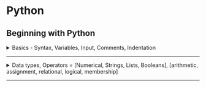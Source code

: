 # Python

## Beginning with Python

<details> <summary> Basics - Syntax, Variables, Input, Comments, Indentation </summary>

### Introduction

  1. Installation

  2. Interpreter

  3. Shell

  4. Writing script
      - a python file is called a module
      - a module that can be run is called a script

  5. Creating a script
  
  6. Running a script
      - `python scriptname.py`

### Types And Syntax

  1. Command Line Arguments:
      - `import sys`
      - use args through `sys.argv[index]`

  2. Types:
      - *Python is a dynamically typed language*.
      - type of a value is decided on run time.
      - type() function returns the type of the value passed.
          - `type(value)`
          - returns `<class type>`
      - **type conversion** <a name = "type-conversion"></a>
          - you can convert one type to another if they are compatible
          - `int("100")` = 100
          - `string(100)` = "100"
          - `float(199)` = 199.0
          - `int(float("3.3"))` = `int(3.3)` = 3
          - *Python is a strongly typed language*
              - means you can not add a string to integer all types have their certain predefined function.
              - `1 + " = One"` will give you *value error*.

### Variables

  0. stores address of values in memory, prevents repetition

  1. Assigning - `number = 8`

  2. usage - `print(number)`

  3. Cannot use a variable before assigning
      - Error: \<variable> is not defined
      - `del number` - for unbinding(deleting) a variable from its value

  4. A namespace is a mapping of names/variables to their values
  
  5. variables in python are like labels. You can label any type with any label at any time.
     
- `x = 8` ... `x = "str"` is OK
      
  6. In python variables are not deeply linked mean

      ```python
            x = 1
            y = x
            x = 2
            print(x, y)  # will print 2 1
      ```

      ![illustration of variables in memory](./pythonref.assets/mNqKMXUXRYuOmvgdSr4Z)

  7. Mupltiple assignment:
      - `a, b, c = 1, 2, 3` will assign a = 1, b = 2, c = 3
          - errors:
              - `a, b = 1, 2` - not enough values to unpack
              - `a, b, c = 1, 2, 3, 4` - too many values to unpack
      - notice the comma between vars and values

  8. **identifier Naming Rules:**
      - An identifier can consist of upper and lowercase letters of the alphabet, underscores, unicode identifiers, and digits 0 to 9.

      - An identifier cannot begin with a digit; for example, 7x is an invalid variable name.

      - No other characters can be in identifiers. This means spaces or any other symbols. Spaces most notably occur in module names as some operating systems will permit filenames with spaces. This should be avoided.

      - A Python keyword cannot be used in an identifier name, for example, import, if, for, and lambda.
        - you can use help() to get help for something in Python
        - to view all keyword help('keywords')

      - identifier are case sensitive

  9. **identifier naming convension:**
      - for consistent code and readabilty, depends on programmer to follow or not

      - prefer sanke_case over camelCase and PascalCase

      - write constant in UPPER_CASE to remind they should not change

      - Avoid lower case l or uppercase O as single character variable names, as in some fonts, these letters can be mistaken for 1 and 0, respectively, making the code harder to read.

### User Input

  1. Use input() function to take input from Command line interface.
      - execution of program pauses untill user press enter
      - `message = input()`

  2. for providing cue - `input("Enter: ")`

  3. The values returned by the input function are always strings.
      - to use other type, do [casting](#type-conversion).

### Comments

  1. Notes for the programmer.

  2. prefer to explain *why* over *how*.
  
  3. code should be self explainotary, identifier should be named in way that there is no confusion on *what it is or what it do*.

  4. **Comments in Python**

      - docstring
          - A docstring is a Documentation string is a literal string used as a python comment.
          - wrapped in """ or \`\`\`
          - Docstrings are often used to document modules, functions, and class definitions.
          - should be put at Beginning of file

          ```python
          """
          This script can be called with two integer arguments to return their sum
          """
          import sys
          num_1  = int(sys.argv[1])
          num_2  = int(sys.argv[2])
          print(num_1, "+", num_2, "=", num_1 + num_2)
          ```

          - **use to write multi-line comment**
      - block
          - starts with #, comes in line before the statement it annotes

            ```python
            # increament counter
            counter = counter + 1
            ```

      - inline
          - starts with #, placed on the same line as the statement it annotes
          - `age = input("Age: ") # to avoid doing it later`

### Indentation

  1. A block is a group of statements that are meant to be executed together

  2. Blocks allow a set of statements to be executed as though they were a single statement.

  3. **In Python, statement are *grouped* using whitespaces**, that is, blocks are indented within other blocks instead of using curly braces as in some other languages like C/C++, Java.

  4. **Whitespace** : Whitespace is any character in a piece of text that occupies space but doesn't correspond to a visible marking.
  
  5. Example:

      ```python
      if True:
          # execute this block of statements
          print("Block 1")
      else:
          # execute other block of statements
          print("Block 2")
      ```

  6. **Notice:** Parent statement of a block, that is, the statement that comes just before indentation is suffixed with a **colon :**.
  
  7. Number of spaces in indentation does not matter unless it is consistent throughout the code, but the standard is *four spaces*.
     
      - `IndentationError: unindent does not match any outer indentation level`

</details>

---

<details> <summary> Data types, Operators = [Numerical, Strings, Lists, Booleans], [arithmetic, assignment, relational, logical, membership]</summary>

### Data Types in Python

  1. Data types classify data, **define different operations** that can be performed on the data and **how the data is stored** and the **meaning of the data**.

  2. **Types of data**
      1. **_Numerical Data_**  (Immutable)

          1. Integers 
              - Whole Numbers (positive or negative)
          - have unlimited precision unlike C/C++, Java. (Limited only by available memory).

              ```python
              large_integer = 34567898327463893216847532149022563647754228543901666214555336432788998
              print(large_integer)
              ```
              
          2. Floating Point Numbers
              - A number with decimal point(all real numbers).
              - `type(3.333)` = float
              - `float(3)` = 3.0 [int to float]
              - floating point number have limited precision, so if you do
              `0.1 + 0.2` it will show
          `0.300000000004`.
          
          3. Other Number Systems
              - Binary: to write binary  number in python prefix it with 0b.
              - Hexadecimal: to write hexadecimal number in python prefix it with 0x
              - Octal - prefix with 0o
              (In C/C++, Java we just prefix it with 0).
          - **To convert between number system** use bin(), hex(), oct() functions.
          
- Python also supports complex number
          
2. [**Strings**](#Strings) (Immutable)
   
      3. **[Lists](#lists-basics)**
      
      4. **[Booleans](#booleans)**

### Operators

1. **Arithmetic operator**

    1. Arithmetic operators are mathematical functions that take numerical values and perform calculations on them.

    2. ![All arithmetic operator in python](./pythonref.assets/k7Ctzmr2Re6PYoMWpbKt)

    3. You can apply these operators on any number system operands.

    4. Unlike C/C++ and Java, division in Python will always yield a floating point number regardless of data type.

    5. Example

        ```python
        13 / 2 == 6.5 # notice full division
        12 / 3 == 4.0 # not 4(int) but 4.0 (float)
        5 % 2 == 1
        13 // 2 == 6 # notice result is int
        5 ** 3 == 125
        ```

2. **Assignment Operator**

    1. *=* is used an assignment operator to assign a value to a variable.

    2. These are *shorthand* versions of assignment operator -

        ![Shorthand operators table](./pythonref.assets/m7DgCqLZRnm7N51fMYDZ)

    3. Arithmetic operators in Python follow the standard order of operations in mathematics: PEMDAS.
    
3. **[Comparison operators](#comparison-operators)**

4. [Logical Operators](#logical-operators)

5. [Membership operators](#membership-operators)


### Strings

 1. Strings are a sequence of character.

    `s = "String"`

 2. Can be enclosed in either single (' ') or double (" ")  quotes. (In C/C++, Java strings must be in double quotes " ", and single characters in single quotes ' ').

    `s = "string" is same as s = 'string'`

 3. A double quoted string can contain single quote and vice versa.

    `s = "this 'is' a string" and s1 = 'this is "a" string'`

 4. For creating multiline string - enclose your string in ``` or """.

    ```python
    multiline = """A Multiline
    				string"""
    ```

5. **\* on strings**: will repeat the string that many times.

   `"Hi!" * 3 # this is equal to Hi!Hi!Hi!`

6. **\+ operator on string** : will concatenate strings without adding spaces in between.

   `"I " + "Love " + "Python" == "I Love Python"

7. *Python strings are **immutable***: This means that once they are assigned to a variable, their value cannot be changed.

   - No operation string will change it unless you reassign the variable.

     ```python
     string = "Hello"
     print(string) # Hello	| 	Initially
     print(string * 2) # HelloHello	| Operation
     print(string) # Hello	| No Change
     string = "Bye"	# | No Change But Reassigned 
     print(string) # Bye
     
     #string immutability
     string[0] = 'R' # error : 'str' object does not support item assignment
     ```

8. Python **strings are indexed** starting with 0

   - ![Indexing photo](./pythonref.assets/IqcyB8ULQTVq4I1h6WnB)	

   - to get a character from string - use []

     `print(string[0]) # P`

     - If we try to get a character from an index that doesn't exist, Python will raise an **IndexError**.

       ```python
       s = "foobar"
       print(s[100]) # IndexError: string index out of range
       print(s[1]) # o
       "012345"[5] # 5
       ```

 9. **Slicing strings**: to get a substring from a string

    - format: `string[start_index : end_index]`

    - The substring returned will not contain the character at last index but all the character upto the last index.

    - Python allows you to *omit the start or end index*

      ```python
      string = "foobarbaz"
      print(string[0 : 3]) # foo
      print(string[-3 : -1]) # ba
      print(string[2:]) # obarbaz	# start to last char
      print(string[:3]) # foo
      print(-n:m) # n and m are any index will return '' and viceversa
      print(:30) #foobarbaz
      print(30:30) # ""
      ```

 10. **Length** of a String: Number of characters inside it.

     - to calculate length of string use built-in len() function

       `len("String") # gives 6`

     - len("") # empty string gives 0

 11. String Formatting - to build new string using existing values.

     - **String Interpolation** :
     
       - String interpolation is the process of evaluating a string that has placeholders. 
     
       - These placeholders can hold expressions that yield a value, which is then placed inside the string. 
     
       - Special kinds of strings, known as **f-strings** (**formatted strings**), are used during string interpolation.
     
       - These strings are prefixed with an `f` to denote how they're meant to be interpreted
     
         ```python
         value = 3
         string = f"value is {value} and value times 2 is {value * 2}"
         # notice the curly brace used for inserting varibles and expressions
         # {} cannot be empty
         ```
     
       - *If you omit the `f` prefix, the string will be interpreted literally, as-is.*
     
       - **This should be the de facto way to format strings when using Python 3.6+.**
     
     - **The str.format() Method**
     
       - The `format()` method can be found on every string instance. 
     
       - It allows you to insert different values in positions within the string
     
       - you can't put expressions into the placeholders.
     
         ```python
         var = "Var"
         string = "{} is var".format(var)
         print(string)
         str = "{} is {}"
         dog = "Dog"
         animal = "Animal"
         str.format(dog, animal)
         ```
     
 12. String Methods

      1. **str.capitalize()** : returns *copy* str with 1st letter capitalized and rest in lowercase

      2. **str.lower()** : returns *copy* of str with all characters in lowecase.

      3. **str.upper()** : returns copy of the string with all characters in uppercase.

      4. **str.startswith(prefixStr)** : return bool by checking if a string starts with a given prefix.

      5.  **str.endswith(suffixStr)** :returns bool by  checking if a string ends with the given suffix.

      6. **str.strip()** : The `str.strip()` method returns a copy of the string with the leading and trailing characters removed. 

         - The method also takes an argument that is a string, specifying the set of characters to be removed. 
         - This method is also case-sensitive. 
         - If no arguments are passed to it, it removes all of the trailing and leading whitespaces.
           - This can be useful when sanitizing data:

         ```python
         str = "123DATA321"
         str.strip("123")	# DATA
         str.strip("DATA")	# 123DATA321 Why? because no D,A,T on the ends
         str.strip("1")	# 23DATA32
         str = "1DATA2"	
         str.strip("1")	# DATA2
         str.strip('2')	# 1DATA
         str.strip('A2')	# 1DAT
         str = "    AAAA    "	
         str.strip()		# AAAA
         ```

      7. **str.replace()** : The `str.replace()` method takes two substrings as arguments (old and new), then returns a copy of the string with **all of the occurrences** of the old substring replaced with the new one. 

         - Note that the method is case-sensitive

           ```python
           str = "OneTwoThree"
           str.replace("Two", "2") # One2Three
           str.replace("Three", "Tree") # OneTwoTree
           ```

      8. str.count(substr) : to count the number occurance in the string of sub string.

      9. _**You don't have to remember any method, because you can always look them up in the documentation.**_

         - to see documentation in the interpreter do - `help(str)`. make sure that str is not a variable assigned at the time of doing this otherwise the interpreter will interpret 'str' as a variable instead of the in-built class 'str'.

      10. [Read through the Python documentation for more information on string methods.](https://docs.python.org/2.4/lib/string-methods.html)

### Lists (Basics)

 1. Lists are the closest form of arrays in Python.

 2. List are aggregate data type, meaning that they are composed of other data types.

 3. Values in list are indexed from 0.

 4. Lists have a length property (len() function) and a count of objects inside it.

 5. List in python are heterogeneous, so they can hold values of different data types. In contrast to arrays in other languages like C/C++, Java where arrays only hold one data type elements.

 6. Lists are **mutable**, you can change the values inside of them, add elements and remove them.

 7. **List can contain other list inside them**.

 8. Lists are made with comma-separated elements enclosed in square brackets.

    ```python
    digits = [0, 1, 2, 3, 4, 5, 6, 7, 8, 9]
    letters = ['a', 'b', 'c', 'd']
    mixed = [0, 'a', 1, 'b', 2, 'c']
    biglist = ['a', 'b', [0, 1, 2]]
    bigbiglist = ["String", biglist]
    len(bigbiglist) # return number of elements in the list - 2 in this case
    ```

9. **Indexing in list**

   - Indexing starts with 0.
   - Index can also be negative meaning get the element from the end of the list

   ```python
   digits = [0, 1, 2, 3, 4, 5, 6, 7, 8, 9]
   digits[0] # 0
   digits[5] # 5
   digits[-5] # 5
   digits[4] # 4
   digits[-4] # 6
   ```

10. **Slicing in list**

    - You can slice a list that is get a sub list from the list using - `list[start_index : end_index]`, end_index element is not included in the sub list.
    - **The original list remains unchanged by slicing operation**.

    ```python
    digits = [0, 1, 2, 3, 4, 5, 6, 7, 8, 9]
    few_digits = digits[2 : 5]
    print(few_digits) # [2, 3, 4]
    print(digits) # [0, 1, 2, 3, 4, 5, 6, 7, 8, 9]
    print(digits[4: ]) # [4, 5, 6, 7, 8, 9]
    print(digits[ : 4]) # [0, 1, 2, 3]
    ```

11. **Adding two lists**

    - You can add two lists together by using the `+` operator. The elements of all of the lists being concatenated are brought together inside one list.
      - Elements will be repeated.

    ```python
    list1 = [0, 'a', "string"]
    list2 = ["string", 1, 'b']
    list3 = list1 + list2
    print(list3) # [0, 'a', 'string', 'string', 1, 'b']
    list4 = list1 + list2 + list3
    print(list4) # [0, 'a', "string", "string", 1, 'b', 0, 'a', 'string', 'string', 1, 'b']
    ```

12. **Changing Values in a list** 

    - As lists are mutable, there content can be changed.

    - You can change value through its index like `digits[5] = 10`.

    - You can also use list.append() function to insert a value at the end of a list.

      `digits.append(11)`

    - You can also assign slices of a list, this **replaces ** the target slice with whatever you assign, regardless of the initial size of the list.

      `digits[2 : 8] = ["deleted"]` 	# [0, 1, 'deleted', 8, 9]

    - **An important thing to note is that when you assign a list, it points it to an object in the memory. If you assign another variable to the variable that references that list, the new variable also references that same list object in the memory. Any changes made using either reference will always change the same list object in the memory.**

    ```python
    list1 = [0, 1, 2, 3, 4, 5] # list 1 points to an object in memory that is this list [0, 1, 2, 3, 4, 5]
    list2 = list1 # list2 will also points to the same object
    list2[0] = 100 # this is equavalent to list1[0] = 100
    				# as both point to the same list in memory
    print(list1, list2) # both will change
    ```

 13. **More about list is discussed latter in the reference.**

### Booleans

 1. Boolean data types are values that can only be one of two values, `True` or `False`

 2. Boolean data type has `bool` operator.

    ```python
    print(True) # True
    print(False) # False
    print(10 < 1000) # True
    print(10 % 10 == 1) # False
    print(type(True)) # <class 'bool'>
    ```

3. Boolean values are largely associated with [control statements](#control-structures).

4. #### Comparison Operators 

   - Also called **relational operator.**

   - Comparison operators compare the values of objects or the objects, identities themselves. The objects don't need to be of the same type.

   ![List of comparison operator](pythonref.assets/noVRrNeXTWGIIvwqIvcO)

   ```python
   print(10 < 11) # True
   print(len("Open") >= 5) # False
   print(len(["One Element"]) > 2) # False
   print("Foobar" == "Foobar") # True
   a = 1
   b = a
   print(a is b) # True
   c = 2
   print(a is c) # False
   c = 1
   print(a is c) # True
   print(a is not None) # True
   print(a is None) # False
   
   list1 = [1,2,3]
   list2 = list1
   list1 is list2 # True
   list3 = [1, 2, 3]
   list3 is list1 # False as both are at different address in memory
   ```

   - `is` is true when both operands reference the same object in the memory.

   - `None` is Python equivalent of `null` means it points to nothing in memory.

   - ** To get the address in memory of object use `id()` function.

   - #### A Question about `is` operator?

     Why id's for int, string are same and not for list?

     ```python
     # Why this behaviour:
     a = 10
     b = 10
     print(f"id(a)={id(a)} & id(b)={id(b)} : {a is b}")
     # this prints - True with same id
     # On the other hand with lists
     l1 = [1,2,3]
     l2 = [1,2,3]
     print(f"id(l1)={id(l1)} & id(l2)={id(l2)} : {l1 is l2}")
     # this prints - False with different ids
     ```

     #### Answer

     ```py
     Sometimes (and by design it's an implementation detail) Python caches certain values for reuse.
     
     In particular it can only safely cache immutable types like strings and integers. Since list1 and list2 are mutable, it would be problematic for them to refer to the same object internally as mutations of one would then be reflected in the other.
     ```

     - Read [is operator behaviour with bigger ints](https://stackoverflow.com/a/28864111/6008082).

     - **Do not use `is` to compare integers.**

     - [Comparisons to singletons like None should always be done with `is` or `is not`, never the equality operators.](python.org/dev/peps/pep-0008/#programming-recommendations)

     - You can check types using is - `type(1) is int`returns true

       ```python
       a = 256
       b = 256
       a is b # True
       a = 257
       b = 257
       a is b # False
       numbers outside [-5, 256] are not cached.
       ```

 5. #### Logical Operators

    - Logical operator combine Boolean expressions.

      ![List of logical operator](pythonref.assets/M51ImwheQierlqLiifX3)

    - `and` is a **short-circuit operator**, in that it only evaluates the second argument if the first one is `True`. `or` is also a short-circuit operator, in that it will only evaluate the second argument if the first one is `False`.

      ```python
      print(not False) # True
      print(True or False) # True
      print(True and False) # False
      
      fruits = ["banana", "mangoes", "apples"]
      wants_fruits = True
      print(len(fruits) > 0 and wants_fruits) # True
      ```

 6. #### Membership Operators

    - The operators `in` and `not in` test for membership.

    - All sequences (for example, lists and strings), support this operator. 

      - For lists, these operators go through each element to see whether the element being searched for is within the list. 
      - For strings, the operators check whether the substring can be found within the string. 

    - The return values for these operators are `True` or `False`.

      ```python
      numbers = [0,1,2,3,4,5,6]
      print(3 in numbers) numbers = [0,1,2,3,4,5,6]
      print(3 in numbers) # True
      print(30 in numbers) # False
      print(3 not in numbers) # False
      print(30 not in numbers) # True# True
      print(30 in numbers) # False
      print(3 not in numbers) # False
      print(30 not in numbers) # True
      
      warning = "lord voldemort has returned"
      print("lord" in warning) # True
      print("Lord" in warning) # False
      print("lord" not in warning) # False
      ```

</details>

---



